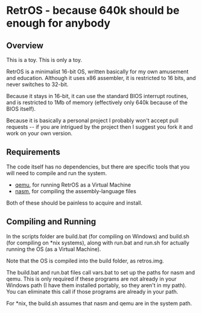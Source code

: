 # RetrOS - because 640k should be enough for anybody

## Overview

This is a toy. This is only a toy. 

RetrOS is a minimalist 16-bit OS, written basically for my own amusement and
education. Although it uses x86 assembler, it is restricted to 16 bits, and
never switches to 32-bit.

Because it stays in 16-bit, it can use the standard BIOS interrupt routines,
and is restricted to 1Mb of memory (effectively only 640k because of the BIOS
itself).

Because it is basically a personal project I probably won't accept pull
requests -- if you are intrigued by the project then I suggest you fork it
and work on your own version.

## Requirements

The code itself has no dependencies, but there are specific tools that you
will need to compile and run the system.

* [qemu](http://wiki.qemu.org/Main_Page), for running RetrOS as a Virtual Machine
* [nasm](http://www.nasm.us), for compiling the assembly-language files

Both of these should be painless to acquire and install.

## Compiling and Running

In the scripts folder are build.bat (for compiling on Windows) and build.sh
(for compiling on *nix systems), along with run.bat and run.sh for actually
running the OS (as a Virtual Machine).

Note that the OS is compiled into the build folder, as retros.img.

The build.bat and run.bat files call vars.bat to set up the paths for nasm and
qemu. This is only required if these programs are not already in your Windows
path (I have them installed portably, so they aren't in my path). You can
eliminate this call if those programs are already in your path.

For *nix, the build.sh assumes that nasm and qemu are in the system path.

